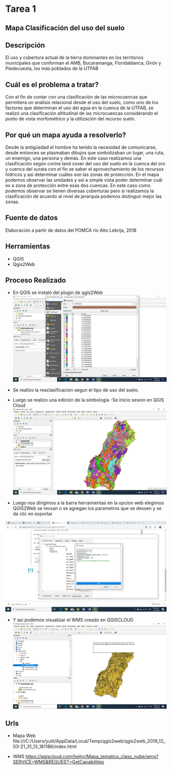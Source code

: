 # Tarea 1

## Mapa Clasificación del uso del suelo

## Descripción

El uso y cobertura actual de la tierra dominantes en los territorios municipales que conforman el AMB, Bucaramanga, Floridablanca, Girón y Piedecuesta, los más poblados de la UTFAB

##  Cuál es el problema a tratar?

Con el fin de contar con una clasificación de las microcuencas que permitiera un análisis relacional desde el uso del suelo, como uno de los factores que determinan el uso del agua en la cuenca de la UTFAB, se realizó una clasificación altitudinal de las microcuencas considerando el punto de vista morfométrico y la utilización del recurso suelo. 

##  Por qué un mapa ayuda a resolverlo?

Desde la antigüedad el hombre ha tenido la necesidad de comunicarse, desde entonces se plasmaban dibujos que simbolizaban un lugar, una ruta, un enemigo, una persona y demás. En este caso realizamos una clasificación según corine land cover del uso del suelo en la cuenca del oro  y cuenca del surata con el fin se saber el aprovechamiento de los recursos hídricos y así determinar cuáles son las zonas de protección. En el mapa podemos observar las unidades y así a simple vista poder determinar cuál es a zona de protección entre esas dos cuencas. En este caso como podemos observar se tienen diversas coberturas pero si realizamos la clasificación de acuerdo al nivel de jerarquía podemos distinguir mejor las zonas.

## Fuente de datos

Elaboración a partir de datos del POMCA río Alto Lebrija, 2018

##  Herramientas

- QGIS
- Qgis2Web

##  Proceso Realizado

- En QGIS se instaló del plugin de qgis2Web
![img1](Imagenes/Clasificacion.png)

- Se realizo la reaclasificacion segun el tipo de uso del suelo.
- Luego se realizo una edición de la simbologia
-Se inicio sesion en QGIS Cloud
![img2](Imagenes/VisualizacionCapas.png)

- Luego nos dirigimos a la barra herramientas en la opcion web elegimos QGIS2Web se revsan o se agregan los parametros que se dessen y se da clic en exportar 

![img3](Imagenes/exportar.png)
- Y asi podemos visualizar el WMS creado en QGISCLOUD
![img4](Imagenes/wms.png)

##  Urls

- Mapa Web file:///C:/Users/yulit/AppData/Local/Temp/qgis2web/qgis2web_2019_12_03-21_31_13_181186/index.html

- WMS https://qgiscloud.com/heilyr/Mapa_tematico_class_nube/wms?SERVICE=WMS&REQUEST=GetCapabilities

